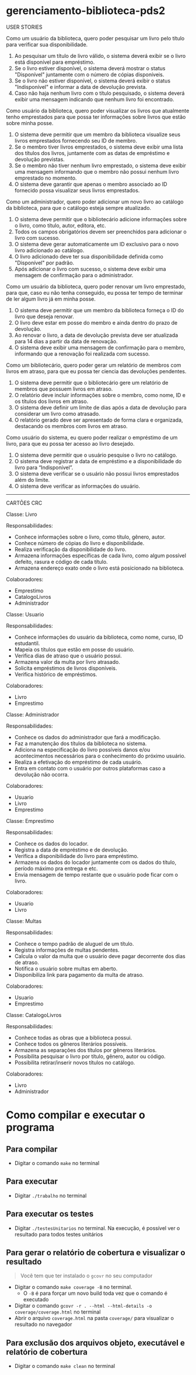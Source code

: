 # gerenciamento-biblioteca-pds2

USER STORIES

Como um usuário da biblioteca, quero poder pesquisar um livro pelo título para verificar sua disponibilidade. 
1. Ao pesquisar um título de livro válido, o sistema deverá exibir se o livro está disponível para empréstimo. 
2. Se o livro estiver disponível, o sistema deverá mostrar o status "Disponível" juntamente com o número de cópias disponíveis. 
3. Se o livro não estiver disponível, o sistema deverá exibir o status "Indisponível" e informar a data de devolução prevista. 
4. Caso não haja nenhum livro com o título pesquisado, o sistema deverá exibir uma mensagem indicando que nenhum livro foi encontrado. 


Como usuário da biblioteca, quero poder visualizar os livros que atualmente tenho emprestados para que possa ter informações sobre livros que estão sobre minha posse. 
1. O sistema deve permitir que um membro da biblioteca visualize seus livros emprestados fornecendo seu ID de membro. 
2. Se o membro tiver livros emprestados, o sistema deve exibir uma lista dos títulos dos livros, juntamente com as datas de empréstimo e devolução previstas. 
3. Se o membro não tiver nenhum livro emprestado, o sistema deve exibir uma mensagem informando que o membro não possui nenhum livro emprestado no momento. 
4. O sistema deve garantir que apenas o membro associado ao ID fornecido possa visualizar seus livros emprestados. 


Como um administrador, quero poder adicionar um novo livro ao catálogo da biblioteca, para que o catálogo esteja sempre atualizado. 
1. O sistema deve permitir que o bibliotecário adicione informações sobre o livro, como título, autor, editora, etc. 
2. Todos os campos obrigatórios devem ser preenchidos para adicionar o livro com sucesso. 
3. O sistema deve gerar automaticamente um ID exclusivo para o novo livro adicionado ao catálogo. 
4. O livro adicionado deve ter sua disponibilidade definida como "Disponível" por padrão. 
5. Após adicionar o livro com sucesso, o sistema deve exibir uma mensagem de confirmação para o administrador. 


Como um usuário da biblioteca, quero poder renovar um livro emprestado, para que, caso eu não tenha conseguido, eu possa ter tempo de terminar de ler algum livro já em minha posse. 
1. O sistema deve permitir que um membro da biblioteca forneça o ID do livro que deseja renovar. 
2. O livro deve estar em posse do membro e ainda dentro do prazo de devolução. 
3. Ao renovar o livro, a data de devolução prevista deve ser atualizada para 14 dias a partir da data de renovação. 
4. O sistema deve exibir uma mensagem de confirmação para o membro, informando que a renovação foi realizada com sucesso. 


Como um bibliotecário, quero poder gerar um relatório de membros com livros em atraso, para que eu possa ter ciencia das devoluções pendentes. 
1. O sistema deve permitir que o bibliotecário gere um relatório de membros que possuem livros em atraso. 
2. O relatório deve incluir informações sobre o membro, como nome, ID e os títulos dos livros em atraso. 
3. O sistema deve definir um limite de dias após a data de devolução para considerar um livro como atrasado. 
4. O relatório gerado deve ser apresentado de forma clara e organizada, destacando os membros com livros em atraso. 


Como usuário do sistema, eu quero poder realizar o empréstimo de um livro, para que eu possa ter acesso ao livro desejado.  
1. O sistema deve permitir que o usuário pesquise o livro no catálogo. 
2. O sistema deve registrar a data de empréstimo e a disponibilidade do livro para “Indisponível”. 
3. O sistema deve verificar se o usuário não possui livros emprestados além do limite. 
4. O sistema deve verificar as informações do usuário. 

______________________________________________________________________________________
CARTÕES CRC

Classe: Livro

Responsabilidades:
- Conhece informações sobre o livro, como título, gênero, autor. 
- Conhece número de cópias do livro e disponibilidade.
- Realiza verificação da disponibilidade do livro.
- Armazena informações específicas de cada livro, como algum possível defeito, rasura e código de cada título. 
- Armazena endereço exato onde o livro está posicionado na biblioteca.

Colaboradores: 
- Emprestimo
- CatalogoLivros
- Administrador

Classe: Usuario

Responsabilidades:
- Conhece informações do usuário da biblioteca, como nome, curso, ID estudantil.  
- Mapeia os títulos que estão em posse do usuário. 
- Verifica dias de atraso que o usuário possui.
- Armazena valor da multa por livro atrasado. 
- Solicita empréstimos de livros disponíveis.
- Verifica histórico de empréstimos.

Colaboradores:
- Livro
- Emprestimo

Classe: Administrador

Responsabilidades:
- Conhece os dados do administrador que fará a modificação. 
- Faz a manutenção dos títulos da biblioteca no sistema.
- Adiciona na especificação do livro possíveis danos e/ou acontecimentos necessários para o conhecimento do próximo usuário. 
- Realiza a efetivação do empréstimo de cada usuário.
- Entra em contato com o usuário por outros plataformas caso a devolução não ocorra. 

Colaboradores:
- Usuario
- Livro
- Emprestimo

Classe: Emprestimo

Responsabilidades:
- Conhece os dados do locador.
- Registra a data de empréstimo e de devolução. 
- Verifica a disponibilidade do livro para empréstimo. 
- Armazena os dados do locador juntamente com os dados do título, período máximo pra entrega e etc.  
- Envia mensagem de tempo restante que o usuário pode ficar com o livro. 

Colaboradores:
- Usuario
- Livro

Classe: Multas

Responsabilidades:
- Conhece o tempo padrão de aluguel de um título. 
- Registra informações de multas pendentes. 
- Calcula o valor da multa que o usuário deve pagar decorrente dos dias de atraso. 
- Notifica o usuário sobre multas em aberto.  
- Disponibiliza link para pagamento da multa de atraso.  

Colaboradores:
- Usuario
- Emprestimo

Classe: CatalogoLivros

Responsabilidades:
- Conhece todas as obras que a biblioteca possui. 
- Conhece todos os gêneros literários possíveis. 
- Armazena as separações dos títulos por gêneros literários. 
- Possibilita pesquisar o livro por título, gênero, autor ou código. 
- Possibilita retirar/inserir novos títulos no catálogo.  

Colaboradores:
- Livro
- Administrador

# Como compilar e executar o programa
## Para compilar
- Digitar o comando `make` no terminal
## Para executar
- Digitar `./trabalho` no terminal
## Para executar os testes
- Digitar `./testesUnitarios` no terminal. Na execução, é possível ver o resultado para todos testes unitários
## Para gerar o relatório de cobertura e visualizar o resultado
> Você tem que ter instalado o `gcovr` no seu computador
- Digitar o comando `make coverage -B` no terminal.
    - O `-B` é para forçar um novo build toda vez que o comando é executado
- Digitar o comando `gcovr -r . --html --html-details -o coverage/coverage.html` no terminal
- Abrir o arquivo `coverage.html` na pasta `coverage/` para visualizar o resultado no navegador

## Para exclusão dos arquivos objeto, executável e relatório de cobertura
- Digitar o comando `make clean` no terminal
